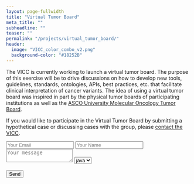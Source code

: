 ```yaml
---
layout: page-fullwidth
title: "Virtual Tumor Board"
meta_title: ""
subheadline: ""
teaser: ""
permalink: "/projects/virtual_tumor_board/"
header:
  image: "VICC_color_combo_v2.png"
  background-color: "#18252B"
---
```


The VICC is currently working to launch a virtual tumor board. The purpose of this exercise will be to drive discussions on how to develop new tools, guidelines, standards, ontologies, APIs, best practices, etc. that facilitate clinical interpretation of cancer variants. The idea of using a virtual tumor board was inspired in part by the physical tumor boards of participating institutions as well as the [ASCO University Molecular Oncology Tumor Board](http://university.asco.org/motb).

If you would like to participate in the Virtual Tumor Board by submitting a hypothetical case or discussing cases with the group, please [contact the VICC](/join/).

<form action="https://formspree.io/you@email.com" method="POST">
    <input type="email" name="_replyto" placeholder="Your Email">
    <input type="text" name="name" placeholder="Your Name">
    <textarea name="message" placeholder="Your message"></textarea>
    <select name="test" placeholder="test">
      <option value="1" selected>R</option>
      <option value="2" selected>Perl</option>
      <option value="3" selected>c#</option>
      <option value="4" selected>java</option>
    </select>
    <br>
    <br>
    <input type="submit" value="Send">
    <input type="hidden" name="_next" value="http://www.cancervariants.org/redirect-page" />
</form>
